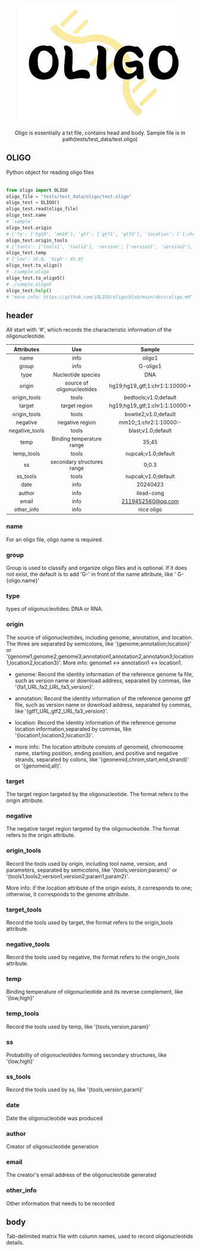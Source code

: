 <div align="center">

<img src="./docs/imgs/oligo_logo.png">

<p> Oligo is essentially a txt file, contains head and body. Sample file is in path(tests/test_data/test.oligo) </p>

</div>

## OLIGO

Python object for reading oligo files

```python

from oligo import OLIGO
oligo_file = "tests/test_data/oligo/test.oligo"
oligo_test = OLIGO()
oligo_test.read(oligo_file)
oligo_test.name 
# 'sample'
oligo_test.origin
# {'fa': ['hg19', 'mm10'], 'gtf': ['gtf1', 'gtf2'], 'location': ['1:chr1:0:5000:+', '1:chr2:2000:3000:-']}
oligo_test.origin_tools
# {'tools': ['tools1', 'tools2'], 'version': ['version1', 'version2'], 'params': ['params1', 'params2']}
oligo_test.temp
# {'low': 35.0, 'high': 45.0}
oligo_test.to_oligo()
# ./sample.oligo
oligo_test.to_oligo5()
# ./sample.oligo5
oligo_test.help()
# "more info: https://github.com/iOLIGO/oligo/blob/main/docs/oligo.md"
```


## header

All start with '#', which records the characteristic information of the oligonucleotide.

| Attributes | Use | Sample |
|:-----------:|:-----:|:------:|
|name|info|oligo1|
|group|info|G-oligo1|
|type|Nucleotide species|DNA|
|origin|source of oligonucleotides|hg19;hg19_gtf;1:chr1:1:10000:+|
|origin_tools|tools|bedtools;v1.0;default|
|target|target region|hg19;hg19_gtf;1:chr1:1:10000:+|
|origin_tools|tools|bowtie2;v1.0;default|
|negative|negative region|mm10;;1:chr2:1:10000:-|
|negative_tools|tools|blast;v1.0;default|
|temp|Binding temperature range|35;45|
|temp_tools|tools|nupcak;v1.0;default|
|ss|secondary structures range|0;0.3|
|ss_tools|tools|nupcak;v1.0;default|
|date|info|20240423|
|author|info|ilead-cong|
|email|info|2119452560@qq.com|
|other_info|info|nice oligo|


### name

For an oligo file, oligo name is required.

### group

Group is used to classify and organize oligo files and is optional. If it does not exist, the default is to add 'G-' in front of the name attribute, like ' G-{oligo.name}'

### type

types of oligonucleotides: DNA or RNA.

### origin

The source of oligonucleotides, including genome, annotation, and location. The three are separated by semicolons, like '{genome;annotation;location}' or '{genome1,genome2,genome3;annotation1,annotation2,annotation3;location1,location2,location3}'. More info: genome1 <-> annotation1 <-> location1.

- genome: Record the identity information of the reference genome fa file, such as version name or download address, separated by commas, like '{fa1_URL,fa2_URL,fa3_version}'.

- annotation: Record the identity information of the reference genome gtf file, such as version name or download address, separated by commas, like '{gtf1_URL,gtf2_URL,fa3_version}'.

- location: Record the identity information of the reference genome location information,separated by commas, like '{location1,location2,location3}'.

- more info: The location attribute consists of genomeid, chromosome name, starting position, ending position, and positive and negative strands, separated by colons, like '{geonemid,chrom,start,end,strand}' or '{genomeid,all}'.

### target

The target region targeted by the oligonucleotide. The format refers to the origin attribute.

### negative

The negative target region targeted by the oligonucleotide. The format refers to the origin attribute.

### origin_tools

Record the tools used by origin, including tool name, version, and parameters, separated by semicolons, like '{tools;version;params}' or '{tools1,tools2;version1,version2;param1,param2}'.

More info: if the location attribute of the origin exists, it corresponds to one; otherwise, it corresponds to the genome attribute.

### target_tools

Record the tools used by target, the format refers to the origin_tools attribute.

### negative_tools

Record the tools used by negative, the format refers to the origin_tools attribute.

### temp

Binding temperature of oligonucleotide and its reverse complement, like '{low,high}'

### temp_tools

Record the tools used by temp, like '{tools,version,param}'

### ss

Probability of oligonucleotides forming secondary structures, like '{low,high}'

### ss_tools

Record the tools used by ss, like '{tools,version,param}'

### date

Date the oligonucleotide was produced

### author

Creator of oligonucleotide generation

### email

The creator's email address of the oligonucleotide generated

### other_info

Other information that needs to be recorded


## body

Tab-delimited matrix file with column names, used to record oligonucleotide details.